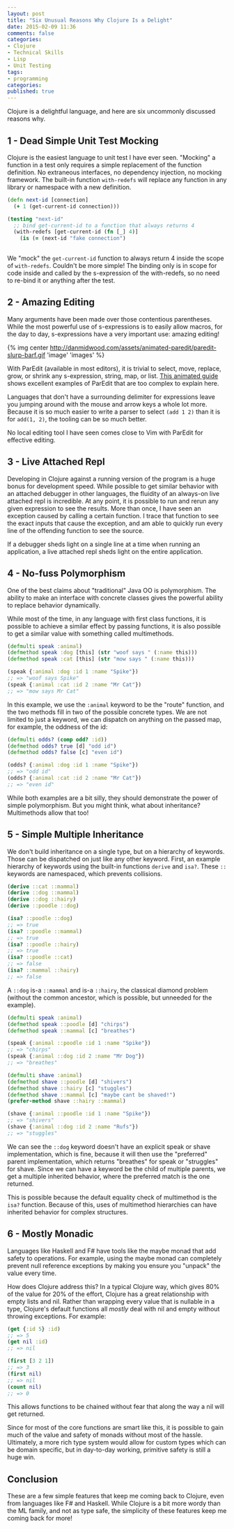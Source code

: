 ```yaml
---
layout: post
title: "Six Unusual Reasons Why Clojure Is a Delight"
date: 2015-02-09 11:36
comments: false
categories: 
- Clojure
- Technical Skills
- Lisp
- Unit Testing
tags:
- programming
categories: 
published: true
---
```


Clojure is a delightful language, and here are six uncommonly
discussed reasons why.

## 1 - Dead Simple Unit Test Mocking

Clojure is the easiest language to unit test I have ever
seen. "Mocking" a function in a test only requires a simple
replacement of the function definition. No extraneous interfaces, no
dependency injection, no mocking framework.  The built-in function ```with-redefs```
will replace any function in any library or
namespace with a new definition.

``` clojure
(defn next-id [connection]
  (+ 1 (get-current-id connection)))

(testing "next-id"
  ;; bind get-current-id to a function that always returns 4 
  (with-redefs [get-current-id (fn [_] 4)]
    (is (= (next-id "fake connection")
           
```

We "mock" the ```get-current-id``` function to always return 4 inside
the scope of ```with-redefs```. Couldn't be more simple! The binding
only is in scope for code inside and called by the s-expression of the
with-redefs, so no need to re-bind it or anything after the test.

## 2 - Amazing Editing

Many arguments have been made over those contentious
parentheses. While the most powerful use of s-expressions is to easily
allow macros, for the day to day, s-expressions have a very important
use: amazing editing!

{% img center http://danmidwood.com/assets/animated-paredit/paredit-slurp-barf.gif 'image' 'images' %}

With ParEdit (available in most editors), it is trivial to select,
move, replace, grow, or shrink any s-expression, string, map, or
list. [This animated guide](http://danmidwood.com/content/2014/11/21/animated-paredit.html)
shows excellent examples of ParEdit that are too
complex to explain here.

Languages that don't have a surrounding delimiter for expressions
leave you jumping around with the mouse and arrow keys a whole lot more.
Because it is so much easier to write a parser to select ```(add 1 2)```
than it is for ```add(1, 2)```, the tooling can be so much better.

No local editing tool I have seen comes close to Vim with ParEdit for
effective editing. 

## 3 - Live Attached Repl

Developing in Clojure against a running version of the program is a
huge bonus for development speed. While possible to get similar
behavior with an attached debugger in other languages, the fluidity of
an always-on live attached repl is incredible. At any point, it is
possible to run and rerun any given expression to see the
results. More than once, I have seen an exception caused by calling a
certain function. I trace that function to see the exact inputs that
cause the exception, and am able to quickly run every line of the
offending function to see the source.

If a debugger sheds light on a single line at a time when running an
application, a live attached repl sheds light on the entire
application.

## 4 - No-fuss Polymorphism

One of the best claims about "traditional" Java OO is
polymorphism. The ability to make an interface with concrete classes
gives the powerful ability to replace behavior dynamically.

While most of the time, in any language with first class functions, it
is possible to achieve a similar effect by passing functions, it is
also possible to get a similar value with something called multimethods.

``` clojure
(defmulti speak :animal)
(defmethod speak :dog [this] (str "woof says " (:name this)))
(defmethod speak :cat [this] (str "mow says " (:name this)))

(speak {:animal :dog :id 1 :name "Spike"})
;; => "woof says Spike"
(speak {:animal :cat :id 2 :name "Mr Cat"})
;; => "mow says Mr Cat"
```

In this example, we use the ```:animal``` keyword to be the "route" function,
and the two methods fill in two of the possible concrete types. We are
not limited to just a keyword, we can dispatch on anything on the
passed map, for example, the oddness of the id:

``` clojure
(defmulti odds? (comp odd? :id))
(defmethod odds? true [d] "odd id")
(defmethod odds? false [c] "even id")

(odds? {:animal :dog :id 1 :name "Spike"})
;; => "odd id"
(odds? {:animal :cat :id 2 :name "Mr Cat"})
;; => "even id"
```

While both examples are a bit silly, they should demonstrate the power
of simple polymorphism. But you might think, what about inheritance?
Multimethods allow that too!

## 5 - Simple Multiple Inheritance

We don't build inheritance on a single type, but on a hierarchy of
keywords. Those can be dispatched on just like any other
keyword. First, an example hierarchy of keywords using the built-in
functions ```derive``` and ```isa?```. These ```::``` keywords are
namespaced, which prevents collisions.

``` clojure
(derive ::cat ::mammal)
(derive ::dog ::mammal)
(derive ::dog ::hairy)
(derive ::poodle ::dog)

(isa? ::poodle ::dog)
;; => true
(isa? ::poodle ::mammal)
;; => true
(isa? ::poodle ::hairy)
;; => true
(isa? ::poodle ::cat)
;; => false
(isa? ::mammal ::hairy)
;; => false
```

A ```::dog``` is-a ```::mammal``` and is-a ```::hairy```, the
classical diamond problem (without the common ancestor, which is
possible, but unneeded for the example).

``` clojure
(defmulti speak :animal)
(defmethod speak ::poodle [d] "chirps")
(defmethod speak ::mammal [c] "breathes")

(speak {:animal ::poodle :id 1 :name "Spike"})
;; => "chirps"
(speak {:animal ::dog :id 2 :name "Mr Dog"})
;; => "breathes"

(defmulti shave :animal)
(defmethod shave ::poodle [d] "shivers")
(defmethod shave ::hairy [c] "stuggles")
(defmethod shave ::mammal [c] "maybe cant be shaved!")
(prefer-method shave ::hairy ::mammal)

(shave {:animal ::poodle :id 1 :name "Spike"})
;; => "shivers"
(shave {:animal ::dog :id 2 :name "Rufs"})
;; => "stuggles"
```

We can see the ```::dog``` keyword doesn't have an explicit speak or shave
implementation, which is fine, because it will then use the "preferred"
parent implementation, which returns "breathes" for speak or
"struggles" for shave. Since we can have a keyword be the child of
multiple parents, we get a multiple inherited behavior, where the
preferred match is the one returned.

This is possible because the default equality check of multimethod is
the ```isa?``` function. Because of this, uses of multimethod
hierarchies can have inherited behavior for complex structures.

## 6 - Mostly Monadic

Languages like Haskell and F# have tools like the maybe monad that add
safety to operations. For example, using the maybe monad can
completely prevent null reference exceptions by making you ensure you
"unpack" the value every time.

How does Clojure address this? In a typical Clojure way, which gives
80% of the value for 20% of the effort, Clojure has a great
relationship with empty lists and nil. Rather than wrapping every
value that is nullable in a type, Clojure's default functions all
_mostly_ deal with nil and empty without throwing exceptions. For
example:

``` clojure
(get {:id 5} :id)
;; => 5
(get nil :id)
;; => nil

(first [3 2 1])
;; => 3
(first nil)
;; => nil
(count nil)
;; => 0
```

This allows functions to be chained without fear that along the way a
nil will get returned.

Since for most of the core functions are smart like this, it is
possible to gain much of the value and safety of monads without most
of the hassle. Ultimately, a more rich type system would allow for
custom types which can be domain specific, but in day-to-day working,
primitive safety is still a huge win.

## Conclusion

These are a few simple features that keep me coming back to Clojure,
even from languages like F# and Haskell. While Clojure is a bit more
wordy than the ML family, and not as type safe, the simplicity of
these features keep me coming back for more!
